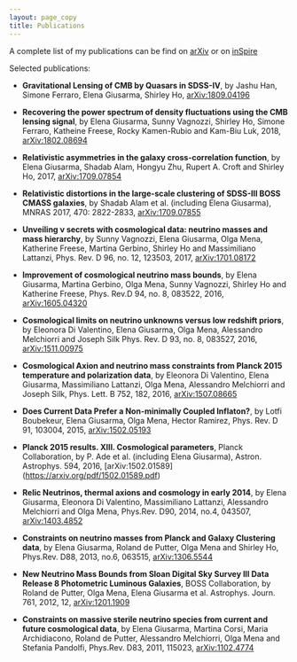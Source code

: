 ```yaml
---
layout: page_copy
title: Publications
---
```


A complete list of my publications can be find on [arXiv](https://arxiv.org/find/all/1/all:+giusarma/0/1/0/all/0/1) or on [inSpire](http://inspirehep.net/search?ln=en&p=giusarma&of=hb&action_search=Search&sf=earliestdate&so=d)

Selected publications:

* **Gravitational Lensing of CMB by Quasars in SDSS-IV**, by Jashu Han, Simone Ferraro, Elena Giusarma, Shirley Ho, 
[arXiv:1809.04196](https://arxiv.org/pdf/1809.04196.pdf)

* **Recovering the power spectrum of density fluctuations using the CMB lensing signal**, by Elena Giusarma, Sunny Vagnozzi, Shirley Ho, Simone Ferraro, Katheine Freese, Rocky Kamen-Rubio and Kam-Biu Luk, 2018, [arXiv:1802.08694](https://arxiv.org/pdf/1802.08694.pdf)

* **Relativistic asymmetries in the galaxy cross-correlation function**, by Elena Giusarma, Shadab Alam, Hongyu Zhu, Rupert A. Croft and Shirley Ho, 2017, [arXiv:1709.07854](https://arxiv.org/pdf/1709.07854.pdf)

* **Relativistic distortions in the large-scale clustering of SDSS-III BOSS CMASS galaxies**, by Shadab Alam et al. (including Elena Giusarma), MNRAS 2017, 470: 2822-2833,  [arXiv:1709.07855](https://arxiv.org/pdf/1709.07855.pdf)

* **Unveiling ν secrets with cosmological data: neutrino masses and mass hierarchy**, by  Sunny Vagnozzi, Elena Giusarma, Olga Mena, Katherine Freese, Martina Gerbino, Shirley Ho and Massimiliano Lattanzi, Phys. Rev. D  96, no. 12, 123503, 2017, [arXiv:1701.08172](https://arxiv.org/pdf/1701.08172.pdf)

* **Improvement of cosmological neutrino mass bounds**, by Elena Giusarma, Martina Gerbino, Olga Mena, Sunny Vagnozzi, Shirley Ho and Katherine Freese, Phys. Rev.D 94, no. 8, 083522, 2016, [arXiv:1605.04320](https://arxiv.org/pdf/1605.04320.pdf)

* **Cosmological limits on neutrino unknowns versus low redshift priors**, by Eleonora Di Valentino,  Elena Giusarma, Olga Mena, Alessandro Melchiorri and Joseph Silk Phys. Rev. D 93, no. 8, 083527, 2016, [arXiv:1511.00975](https://arxiv.org/pdf/1511.00975.pdf) 

* **Cosmological Axion and neutrino mass constraints from Planck 2015 temperature and polarization data**, by Eleonora Di Valentino, Elena Giusarma, Massimiliano Lattanzi, Olga Mena, Alessandro Melchiorri and Joseph Silk, Phys. Lett. B 752, 182, 2016, [arXiv:1507.08665](https://arxiv.org/pdf/1507.08665.pdf) 

* **Does Current Data Prefer a Non-minimally Coupled Inflaton?**, by Lotfi Boubekeur, Elena Giusarma, Olga Mena, Hector Ramirez, Phys. Rev. D 91, 103004, 2015, [arXiv:1502.05193](https://arxiv.org/pdf/1502.05193.pdf)

* **Planck 2015 results. XIII. Cosmological parameters**, Planck Collaboration, by P. Ade et al. (including Elena Giusarma), Astron. Astrophys. 594, 2016, [arXiv:1502.01589] (https://arxiv.org/pdf/1502.01589.pdf)

* **Relic Neutrinos, thermal axions and cosmology in early 2014**, by Elena Giusarma, Eleonora Di Valentino, Massimiliano Lattanzi, Alessandro Melchiorri and Olga Mena, Phys.Rev. D90, 2014, no.4, 043507, [arXiv:1403.4852](https://arxiv.org/pdf/1403.4852.pdf)

* **Constraints on neutrino masses from Planck and Galaxy Clustering data**, by Elena Giusarma, Roland de Putter, Olga Mena and Shirley Ho, Phys.Rev. D88, 2013, no.6, 063515, [arXiv:1306.5544](https://arxiv.org/pdf/1306.5544.pdf)

* **New Neutrino Mass Bounds from Sloan Digital Sky Survey III Data Release 8 Photometric Luminous Galaxies**, BOSS Collaboration, by Roland de Putter, Olga Mena, Elena Giusarma et al. Astrophys. Journ. 761, 2012, 12, [arXiv:1201.1909](https://arxiv.org/pdf/1201.1909.pdf)

* **Constraints on massive sterile neutrino species from current and future cosmological data**, by Elena Giusarma, Martina Corsi, Maria Archidiacono, Roland de Putter, Alessandro Melchiorri, Olga Mena and Stefania Pandolfi, Phys.Rev. D83, 2011, 115023, [arXiv:1102.4774](https://arxiv.org/pdf/1102.4774.pdf)


